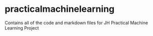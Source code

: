 # practicalmachinelearning
Contains all of the code and markdown files for JH Practical Machine Learning Project
